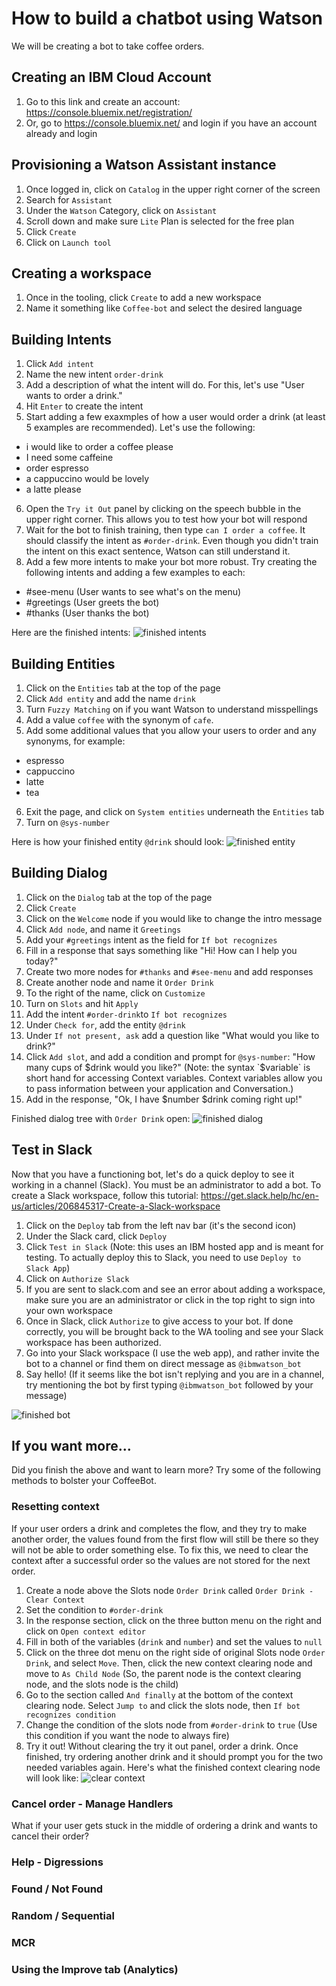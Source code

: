 # How to build a chatbot using Watson
We will be creating a bot to take coffee orders.

## Creating an IBM Cloud Account
1. Go to this link and create an account: https://console.bluemix.net/registration/
2. Or, go to https://console.bluemix.net/ and login if you have an account already and login

## Provisioning a Watson Assistant instance
1. Once logged in, click on `Catalog` in the upper right corner of the screen
2. Search for `Assistant`
3. Under the `Watson` Category, click on `Assistant`
4. Scroll down and make sure `Lite` Plan is selected for the free plan
5. Click `Create`
6. Click on `Launch tool`

## Creating a workspace
1. Once in the tooling, click `Create` to add a new workspace
2. Name it something like `Coffee-bot` and select the desired language

## Building Intents
1. Click `Add intent`
2. Name the new intent `order-drink`
3. Add a description of what the intent will do. For this, let's use "User wants to order a drink."
4. Hit `Enter` to create the intent
5. Start adding a few exaxmples of how a user would order a drink (at least 5 examples are recommended). Let's use the following:
  - i would like to order a coffee please
  - I need some caffeine
  - order espresso
  - a cappuccino would be lovely
  - a latte please
6. Open the `Try it Out` panel by clicking on the speech bubble in the upper right corner. This allows you to test how your bot will respond
7. Wait for the bot to finish training, then type `can I order a coffee`. It should classify the intent as `#order-drink`. Even though you didn't train the intent on this exact sentence, Watson can still understand it.
8. Add a few more intents to make your bot more robust. Try creating the following intents and adding a few examples to each:
  - #see-menu (User wants to see what's on the menu)
  - #greetings (User greets the bot)
  - #thanks (User thanks the bot)
  
Here are the finished intents:
![finished intents](https://github.com/desmarchris/think-lab/blob/master/pictures/finished-intents.png)

## Building Entities
1. Click on the `Entities` tab at the top of the page
2. Click `Add entity` and add the name `drink`
3. Turn `Fuzzy Matching` on if you want Watson to understand misspellings
4. Add a value `coffee` with the synonym of `cafe`. 
5. Add some additional values that you allow your users to order and any synonyms, for example:
  - espresso
  - cappuccino
  - latte
  - tea
6. Exit the page, and click on `System entities` underneath the `Entities` tab
7. Turn on `@sys-number`

Here is how your finished entity `@drink` should look:
![finished entity](https://github.com/desmarchris/think-lab/blob/master/pictures/finished-entity.png)

## Building Dialog
1. Click on the `Dialog` tab at the top of the page
2. Click `Create`
3. Click on the `Welcome` node if you would like to change the intro message
4. Click `Add node`, and name it `Greetings`
5. Add your `#greetings` intent as the field for `If bot recognizes`
6. Fill in a response that says something like "Hi! How can I help you today?"
7. Create two more nodes for `#thanks` and `#see-menu` and add responses
8. Create another node and name it `Order Drink`
9. To the right of the name, click on `Customize`
10. Turn on `Slots` and hit `Apply`
11. Add the intent `#order-drink`to `If bot recognizes`
12. Under `Check for`, add the entity `@drink`
13. Under `If not present, ask` add a question like "What would you like to drink?"
14. Click `Add slot`, and add a condition and prompt for `@sys-number`: "How many cups of $drink would you like?" (Note: the syntax `$variable` is short hand for accessing Context variables. Context variables allow you to pass information between your application and Conversation.)
15. Add in the response, "Ok, I have $number $drink coming right up!"

Finished dialog tree with `Order Drink` open:
![finished dialog](https://github.com/desmarchris/think-lab/blob/master/pictures/finished-dialog.png)

## Test in Slack
Now that you have a functioning bot, let's do a quick deploy to see it working in a channel (Slack). You must be an administrator to add a bot. To create a Slack workspace, follow this tutorial: https://get.slack.help/hc/en-us/articles/206845317-Create-a-Slack-workspace
1. Click on the `Deploy` tab from the left nav bar (it's the second icon)
2. Under the Slack card, click `Deploy`
3. Click `Test in Slack` (Note: this uses an IBM hosted app and is meant for testing. To actually deploy this to Slack, you need to use `Deploy to Slack App`)
4. Click on `Authorize Slack`
5. If you are sent to slack.com and see an error about adding a workspace, make sure you are an administrator or click in the top right to sign into your own workspace
6. Once in Slack, click `Authorize` to give access to your bot. If done correctly, you will be brought back to the WA tooling and see your Slack workspace has been authorized.
7. Go into your Slack workspace (I use the web app), and rather invite the bot to a channel or find them on direct message as `@ibmwatson_bot`
8. Say hello! (If it seems like the bot isn't replying and you are in a channel, try mentioning the bot by first typing `@ibmwatson_bot` followed by your message)

![finished bot](https://github.com/desmarchris/think-lab/blob/master/pictures/finished-bot.png)

## If you want more...
Did you finish the above and want to learn more? Try some of the following methods to bolster your CoffeeBot.

### Resetting context
If your user orders a drink and completes the flow, and they try to make another order, the values found from the first flow will still be there so they will not be able to order something else. To fix this, we need to clear the context after a successful order so the values are not stored for the next order.
1. Create a node above the Slots node `Order Drink` called `Order Drink - Clear Context`
2. Set the condition to `#order-drink`
3. In the response section, click on the three button menu on the right and click on `Open context editor`
4. Fill in both of the variables (`drink` and `number`) and set the values to `null`
5. Click on the three dot menu on the right side of original Slots node `Order Drink`, and select `Move`. Then, click the new context clearing node and move to `As Child Node` (So, the parent node is the context clearing node, and the slots node is the child)
6. Go to the section called `And finally` at the bottom of the context clearing node. Select `Jump to` and click the slots node, then `If bot recognizes condition`
7. Change the condition of the slots node from `#order-drink` to `true` (Use this condition if you want the node to always fire)
8. Try it out! Without clearing the try it out panel, order a drink. Once finished, try ordering another drink and it should prompt you for the two needed variables again. Here's what the finished context clearing node will look like:
![clear context](https://github.com/desmarchris/think-lab/blob/master/pictures/clear-context.png)


### Cancel order - Manage Handlers
What if your user gets stuck in the middle of ordering a drink and wants to cancel their order? 

### Help - Digressions

### Found / Not Found

### Random / Sequential

### MCR

### Using the Improve tab (Analytics)

